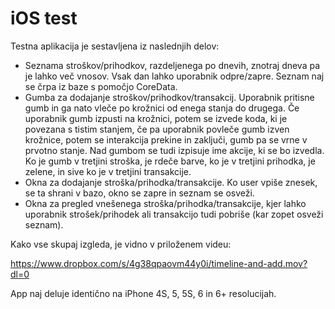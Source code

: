 iOS test
========

Testna aplikacija je sestavljena iz naslednjih delov:

* Seznama stroškov/prihodkov, razdeljenega po dnevih, znotraj dneva pa je lahko več vnosov. Vsak dan lahko uporabnik odpre/zapre. Seznam naj se črpa iz baze s pomočjo CoreData.
* Gumba za dodajanje stroškov/prihodkov/transakcij. Uporabnik pritisne gumb in ga nato vleče po krožnici od enega stanja do drugega. Če uporabnik gumb izpusti na krožnici, potem se izvede koda, ki je povezana s tistim stanjem, če pa uporabnik povleče gumb izven krožnice, potem se interakcija prekine in zaključi, gumb pa se vrne v prvotno stanje. Nad gumbom se tudi izpisuje ime akcije, ki se bo izvedla. Ko je gumb v tretjini stroška, je rdeče barve, ko je v tretjini prihodka, je zelene, in sive ko je v tretjini transakcije.
* Okna za dodajanje stroška/prihodka/transakcije. Ko user vpiše znesek, se ta shrani v bazo, okno se zapre in seznam se osveži.
* Okna za pregled vnešenega stroška/prihodka/transakcije, kjer lahko uporabnik strošek/prihodek ali transakcijo tudi pobriše (kar zopet osveži seznam).

Kako vse skupaj izgleda, je vidno v priloženem videu: 

https://www.dropbox.com/s/4g38qpaovm44y0i/timeline-and-add.mov?dl=0

App naj deluje identično na iPhone 4S, 5, 5S, 6 in 6+ resolucijah.
